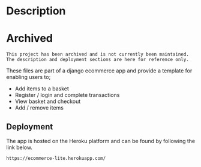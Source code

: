 # Description
# **Archived**
    This project has been archived and is not currently been maintained. The description and deployment sections are here for reference only.

These files are part of a django ecommerce app and provide a template for enabling users to;
  - Add items to a basket
  - Register / login and complete transactions
  - View basket and checkout
  - Add / remove items

## Deployment
The app is hosted on the Heroku platform and can be found by following the link below.

    https://ecommerce-lite.herokuapp.com/

